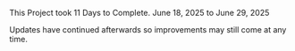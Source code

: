 This Project took 11 Days to Complete. June 18, 2025 to June 29, 2025

Updates have continued afterwards so improvements may still come at any time.

